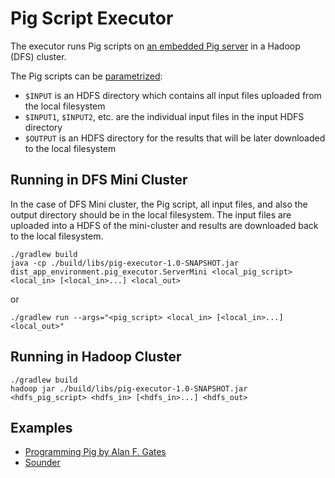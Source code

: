 # Pig Script Executor

The executor runs Pig scripts on [an embedded Pig server](https://wiki.apache.org/pig/EmbeddedPig) in a Hadoop (DFS) cluster.

The Pig scripts can be [parametrized](https://wiki.apache.org/pig/ParameterSubstitution):

*	`$INPUT` is an HDFS directory which contains all input files uploaded from the local filesystem
*	`$INPUT1`, `$INPUT2`, etc. are the individual input files in the input HDFS directory
*	`$OUTPUT` is an HDFS directory for the results that will be later downloaded to the local filesystem

## Running in DFS Mini Cluster

In the case of DFS Mini cluster, the Pig script, all input files, and also the output directory should be in the local filesystem.
The input files are uploaded into a HDFS of the mini-cluster and results are downloaded back to the local filesystem.

~~~shell
./gradlew build
java -cp ./build/libs/pig-executor-1.0-SNAPSHOT.jar dist_app_environment.pig_executor.ServerMini <local_pig_script> <local_in> [<local_in>...] <local_out>
~~~

or

~~~shell
./gradlew run --args="<pig_script> <local_in> [<local_in>...] <local_out>"
~~~

## Running in Hadoop Cluster

~~~shell
./gradlew build
hadoop jar ./build/libs/pig-executor-1.0-SNAPSHOT.jar <hdfs_pig_script> <hdfs_in> [<hdfs_in>...] <hdfs_out>
~~~

## Examples

*	[Programming Pig by Alan F. Gates](https://github.com/alanfgates/programmingpig)
*	[Sounder](https://github.com/thedatachef/sounder)

